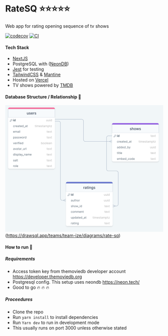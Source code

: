 # RateSQ ⭐⭐⭐⭐⭐

Web app for rating opening sequence of tv shows

[![codecov](https://codecov.io/gh/ize-302/rate-sq/branch/master/graph/badge.svg?token=BQ116RI0Q2)](https://codecov.io/gh/ize-302/rate-sq)
[![CI](https://github.com/ize-302/rate-sq/actions/workflows/ci.yml/badge.svg)](https://github.com/ize-302/rate-sq/actions/workflows/ci.yml)

#### Tech Stack

- [NextJS](https://nextjs.org/)
- PostgreSQL with ([NeonDB](https://neon.tech))
- [Jest](https://jestjs.io/) for testing
- [TailwindCSS](https://tailwindcss.com) & [Mantine](https://mantine.dev/)
- Hosted on [Vercel](https://vercel.com)
- TV shows powered by [TMDB](https://themoviedb.org/)

#### Database Structure / Relationship 💾

![Alt text](image.png)(https://drawsql.app/teams/team-ize/diagrams/rate-sq)

#### How to run 🏃

##### Requirements

- Access token key from themoviedb developer account https://developer.themoviedb.org
- Postgresql config. This setup uses neondb https://neon.tech/
- Good to go 🔥 🔥 🔥

##### Proceedures

- Clone the repo
- Run `yarn install` to install dependencies
- Run `Yarn dev` to run in development mode
- This usually runs on port 3000 unless otherwise stated

